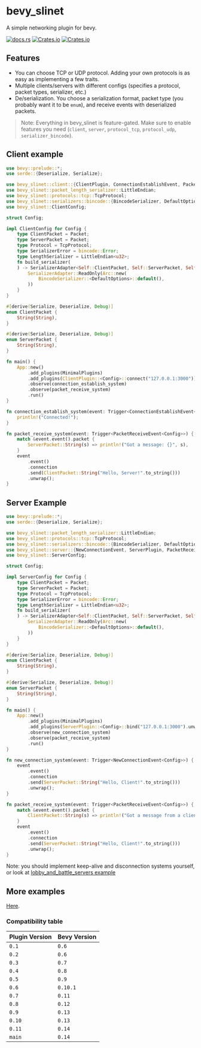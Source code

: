 # bevy_slinet

A simple networking plugin for bevy.

[![docs.rs](https://img.shields.io/docsrs/bevy_slinet)](https://docs.rs/bevy_slinet)
[![Crates.io](https://img.shields.io/crates/v/bevy_slinet)](https://crates.io/crates/bevy_slinet)
[![Crates.io](https://img.shields.io/crates/l/bevy_slinet)](https://github.com/aggyomfg/bevy_slinet/tree/main/LICENSE)

## Features

- You can choose TCP or UDP protocol. Adding your own protocols is as easy as implementing a few traits.
- Multiple clients/servers with different configs (specifies a protocol, packet types, serializer, etc.)
- De/serialization. You choose a serialization format, packet type (you probably want it to be `enum`), and receive events with deserialized packets.

> Note: Everything in bevy_slinet is feature-gated. Make sure to enable features you need (`client`, `server`, `protocol_tcp`, `protocol_udp`, `serializer_bincode`).

## Client example

```rust
use bevy::prelude::*;
use serde::{Deserialize, Serialize};

use bevy_slinet::client::{ClientPlugin, ConnectionEstablishEvent, PacketReceiveEvent};
use bevy_slinet::packet_length_serializer::LittleEndian;
use bevy_slinet::protocols::tcp::TcpProtocol;
use bevy_slinet::serializers::bincode::{BincodeSerializer, DefaultOptions};
use bevy_slinet::ClientConfig;

struct Config;

impl ClientConfig for Config {
    type ClientPacket = Packet;
    type ServerPacket = Packet;
    type Protocol = TcpProtocol;
    type SerializerError = bincode::Error;
    type LengthSerializer = LittleEndian<u32>;
    fn build_serializer(
    ) -> SerializerAdapter<Self::ClientPacket, Self::ServerPacket, Self::SerializerError> {
        SerializerAdapter::ReadOnly(Arc::new(
            BincodeSerializer::<DefaultOptions>::default(),
        ))
    }
}

#[derive(Serialize, Deserialize, Debug)]
enum ClientPacket {
    String(String),
}

#[derive(Serialize, Deserialize, Debug)]
enum ServerPacket {
    String(String),
}

fn main() {
    App::new()
        .add_plugins(MinimalPlugins)
        .add_plugins(ClientPlugin::<Config>::connect("127.0.0.1:3000"))
        .observe(connection_establish_system)
        .observe(packet_receive_system)
        .run()
}

fn connection_establish_system(event: Trigger<ConnectionEstablishEvent<Config>>) {
    println!("Connected!");
}

fn packet_receive_system(event: Trigger<PacketReceiveEvent<Config>>) {
    match &event.event().packet {
        ServerPacket::String(s) => println!("Got a message: {}", s),
    }
    event
        .event()
        .connection
        .send(ClientPacket::String("Hello, Server!".to_string()))
        .unwrap();
}
```

## Server Example

```rust
use bevy::prelude::*;
use serde::{Deserialize, Serialize};

use bevy_slinet::packet_length_serializer::LittleEndian;
use bevy_slinet::protocols::tcp::TcpProtocol;
use bevy_slinet::serializers::bincode::{BincodeSerializer, DefaultOptions};
use bevy_slinet::server::{NewConnectionEvent, ServerPlugin, PacketReceiveEvent};
use bevy_slinet::ServerConfig;

struct Config;

impl ServerConfig for Config {
    type ClientPacket = Packet;
    type ServerPacket = Packet;
    type Protocol = TcpProtocol;
    type SerializerError = bincode::Error;
    type LengthSerializer = LittleEndian<u32>;
    fn build_serializer(
    ) -> SerializerAdapter<Self::ClientPacket, Self::ServerPacket, Self::SerializerError> {
        SerializerAdapter::ReadOnly(Arc::new(
            BincodeSerializer::<DefaultOptions>::default(),
        ))
    }
}

#[derive(Serialize, Deserialize, Debug)]
enum ClientPacket {
    String(String),
}

#[derive(Serialize, Deserialize, Debug)]
enum ServerPacket {
    String(String),
}

fn main() {
    App::new()
        .add_plugins(MinimalPlugins)
        .add_plugins(ServerPlugin::<Config>::bind("127.0.0.1:3000").unwrap())
        .observe(new_connection_system)
        .observe(packet_receive_system)
        .run()
}

fn new_connection_system(event: Trigger<NewConnectionEvent<Config>>) {
    event
        .event()
        .connection
        .send(ServerPacket::String("Hello, Client!".to_string()))
        .unwrap();
}

fn packet_receive_system(event: Trigger<PacketReceiveEvent<Config>>) {
    match &event.event().packet {
        ClientPacket::String(s) => println!("Got a message from a client: {}", s),
    }
    event
        .event()
        .connection
        .send(ServerPacket::String("Hello, Client!".to_string()))
        .unwrap();
}
```

Note: you should implement keep-alive and disconnection systems yourself, or look at [lobby_and_battle_servers example](examples/lobby_and_battle_servers.rs)

## More examples

[Here](https://github.com/aggyomfg/bevy_slinet/tree/main/examples).

### Compatibility table

| Plugin Version | Bevy Version |
|----------------|--------------|
| `0.1`          | `0.6`        |
| `0.2`          | `0.6`        |
| `0.3`          | `0.7`        |
| `0.4`          | `0.8`        |
| `0.5`          | `0.9`        |
| `0.6`          | `0.10.1`     |
| `0.7`          | `0.11`       |
| `0.8`          | `0.12`       |
| `0.9`          | `0.13`       |
| `0.10`         | `0.13`       |
| `0.11`         | `0.14`       |
| `main`         | `0.14`       |
